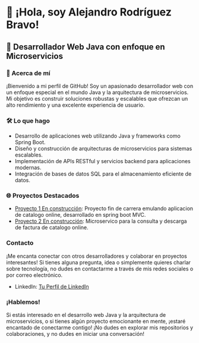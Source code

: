 # 👋 ¡Hola, soy Alejandro Rodríguez Bravo! 

## 🚀 Desarrollador Web Java con enfoque en Microservicios 

### 🔧 Acerca de mí

¡Bienvenido a mi perfil de GitHub! Soy un apasionado desarrollador web con un enfoque especial en el mundo Java y la arquitectura de microservicios. Mi objetivo es construir soluciones robustas y escalables que ofrezcan un alto rendimiento y una excelente experiencia de usuario.

### 🛠️ Lo que hago

- Desarrollo de aplicaciones web utilizando Java y frameworks como Spring Boot.
- Diseño y construcción de arquitecturas de microservicios para sistemas escalables.
- Implementación de APIs RESTful y servicios backend para aplicaciones modernas.
- Integración de bases de datos SQL para el almacenamiento eficiente de datos.

### 🌐 Proyectos Destacados

- [Proyecto 1 En construcción](https://arodriguezbravo.netlify.app/): Proyecto fin de carrera emulando aplicacion de catalogo online, desarrollado en spring boot MVC.
- [Proyecto 2 En construcción](https://arodriguezbravo.netlify.app/): Microservico para la consulta y descarga de factura de catalogo online.

### Contacto

¡Me encanta conectar con otros desarrolladores y colaborar en proyectos interesantes! Si tienes alguna pregunta, idea o simplemente quieres charlar sobre tecnología, no dudes en contactarme a través de mis redes sociales o por correo electrónico.

- LinkedIn: [Tu Perfil de LinkedIn](https://www.linkedin.com/in/alejandro-rodr%C3%ADguez-bravo/?trk=public_profile_like_view_actor-name&originalSubdomain=es)

### ¡Hablemos!

Si estás interesado en el desarrollo web Java y la arquitectura de microservicios, o si tienes algún proyecto emocionante en mente, ¡estaré encantado de conectarme contigo! ¡No dudes en explorar mis repositorios y colaboraciones, y no dudes en iniciar una conversación!
